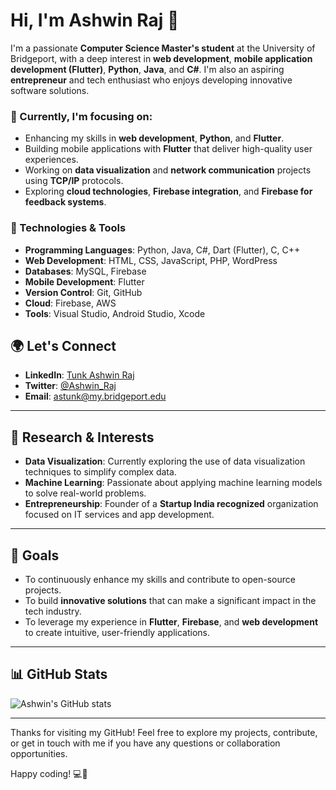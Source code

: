 
# Hi, I'm Ashwin Raj 👋

I'm a passionate **Computer Science Master's student** at the University of Bridgeport, with a deep interest in **web development**, **mobile application development (Flutter)**, **Python**, **Java**, and **C#**. I'm also an aspiring **entrepreneur** and tech enthusiast who enjoys developing innovative software solutions.

### 🌱 Currently, I'm focusing on:
- Enhancing my skills in **web development**, **Python**, and **Flutter**.
- Building mobile applications with **Flutter** that deliver high-quality user experiences.
- Working on **data visualization** and **network communication** projects using **TCP/IP** protocols.
- Exploring **cloud technologies**, **Firebase integration**, and **Firebase for feedback systems**.

### 🔧 Technologies & Tools
- **Programming Languages**: Python, Java, C#, Dart (Flutter), C, C++
- **Web Development**: HTML, CSS, JavaScript, PHP, WordPress
- **Databases**: MySQL, Firebase
- **Mobile Development**: Flutter
- **Version Control**: Git, GitHub
- **Cloud**: Firebase, AWS
- **Tools**: Visual Studio, Android Studio, Xcode


## 🌍 Let's Connect
- **LinkedIn**: [Tunk Ashwin Raj](https://www.linkedin.com/in/tunkashwinraj)
- **Twitter**: [@Ashwin_Raj](https://twitter.com/Ashwin_Raj)
- **Email**: [astunk@my.bridgeport.edu](mailto:astunk@my.bridgeport.edu)

---

## 📖 Research & Interests
- **Data Visualization**: Currently exploring the use of data visualization techniques to simplify complex data.
- **Machine Learning**: Passionate about applying machine learning models to solve real-world problems.
- **Entrepreneurship**: Founder of a **Startup India recognized** organization focused on IT services and app development.

---

## 🎯 Goals
- To continuously enhance my skills and contribute to open-source projects.
- To build **innovative solutions** that can make a significant impact in the tech industry.
- To leverage my experience in **Flutter**, **Firebase**, and **web development** to create intuitive, user-friendly applications.

---

## 📊 GitHub Stats
![Ashwin's GitHub stats](https://github-readme-stats.vercel.app/api?username=tunkashwinraj&show_icons=true&theme=radical)

---

Thanks for visiting my GitHub! Feel free to explore my projects, contribute, or get in touch with me if you have any questions or collaboration opportunities. 

Happy coding! 💻🚀

